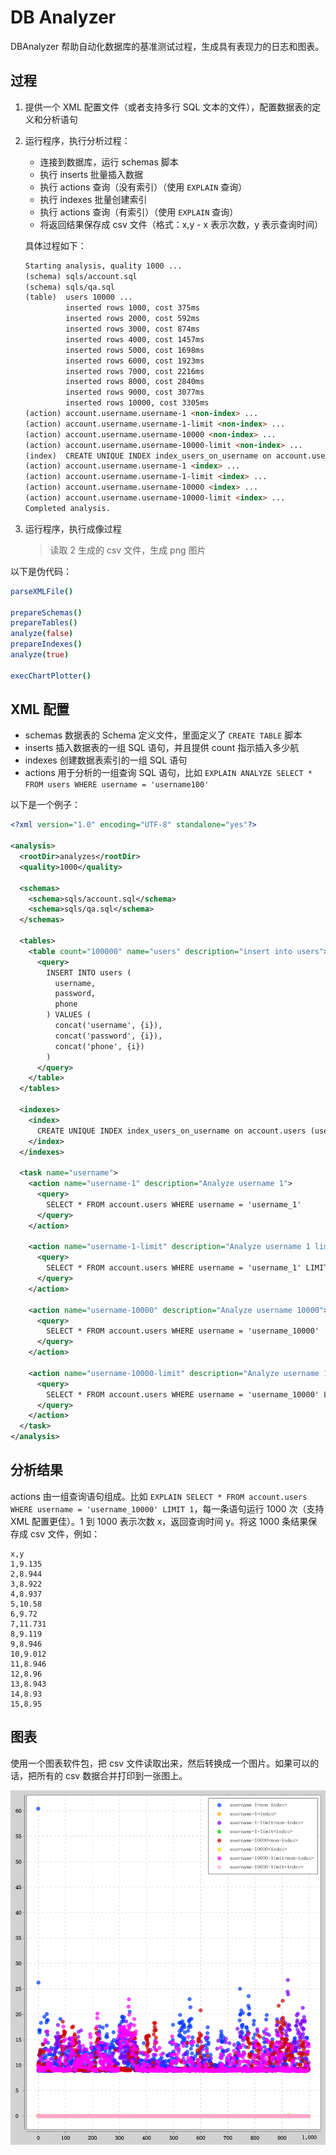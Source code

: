 DB Analyzer
============

DBAnalyzer 帮助自动化数据库的基准测试过程，生成具有表现力的日志和图表。

过程
----

1. 提供一个 XML 配置文件（或者支持多行 SQL 文本的文件），配置数据表的定义和分析语句

2. 运行程序，执行分析过程：

   - 连接到数据库，运行 schemas 脚本
   - 执行 inserts 批量插入数据
   - 执行 actions 查询（没有索引）（使用 `EXPLAIN` 查询）
   - 执行 indexes 批量创建索引
   - 执行 actions 查询（有索引）（使用 `EXPLAIN` 查询）
   - 将返回结果保存成 csv 文件（格式：x,y - x 表示次数，y 表示查询时间） 

   具体过程如下：

    ```md
    Starting analysis, quality 1000 ...
    (schema) sqls/account.sql
    (schema) sqls/qa.sql
    (table)  users 10000 ...
             inserted rows 1000, cost 375ms 
             inserted rows 2000, cost 592ms
             inserted rows 3000, cost 874ms
             inserted rows 4000, cost 1457ms
             inserted rows 5000, cost 1698ms
             inserted rows 6000, cost 1923ms
             inserted rows 7000, cost 2216ms
             inserted rows 8000, cost 2840ms
             inserted rows 9000, cost 3077ms
             inserted rows 10000, cost 3305ms 
    (action) account.username.username-1 <non-index> ...
    (action) account.username.username-1-limit <non-index> ...
    (action) account.username.username-10000 <non-index> ...
    (action) account.username.username-10000-limit <non-index> ...
    (index)  CREATE UNIQUE INDEX index_users_on_username on account.users (username)
    (action) account.username.username-1 <index> ...
    (action) account.username.username-1-limit <index> ...
    (action) account.username.username-10000 <index> ...
    (action) account.username.username-10000-limit <index> ...
    Completed analysis.
    ```

3. 运行程序，执行成像过程

   > 读取 2 生成的 csv 文件，生成 png 图片

以下是伪代码：

```nim
parseXMLFile()

prepareSchemas()
prepareTables()
analyze(false)
prepareIndexes()
analyze(true)

execChartPlotter()
```

XML 配置
---------

- schemas 数据表的 Schema 定义文件，里面定义了 `CREATE TABLE` 脚本
- inserts 插入数据表的一组 SQL 语句，并且提供 count 指示插入多少航
- indexes 创建数据表索引的一组 SQL 语句
- actions 用于分析的一组查询 SQL 语句，比如 `EXPLAIN ANALYZE SELECT * FROM users WHERE username = 'username100'`

以下是一个例子：

```xml
<?xml version="1.0" encoding="UTF-8" standalone="yes"?>

<analysis>
  <rootDir>analyzes</rootDir>
  <quality>1000</quality>

  <schemas>
    <schema>sqls/account.sql</schema>
    <schema>sqls/qa.sql</schema>
  </schemas>

  <tables>
    <table count="100000" name="users" description="insert into users">
      <query>
        INSERT INTO users (
          username, 
          password, 
          phone
        ) VALUES ( 
          concat('username', {i}),
          concat('password', {i}),
          concat('phone', {i})
        )
      </query>
    </table>
  </tables>

  <indexes>
    <index>
      CREATE UNIQUE INDEX index_users_on_username on account.users (username)
    </index>
  </indexes>

  <task name="username">
    <action name="username-1" description="Analyze username 1">
      <query>
        SELECT * FROM account.users WHERE username = 'username_1'
      </query>
    </action>

    <action name="username-1-limit" description="Analyze username 1 limit 1">
      <query>
        SELECT * FROM account.users WHERE username = 'username_1' LIMIT 1
      </query>
    </action>

    <action name="username-10000" description="Analyze username 10000">
      <query>
        SELECT * FROM account.users WHERE username = 'username_10000'
      </query>
    </action>

    <action name="username-10000-limit" description="Analyze username 10000 limit 1">
      <query>
        SELECT * FROM account.users WHERE username = 'username_10000' LIMIT 1
      </query>
    </action>
  </task>
</analysis>
```

分析结果
-------

actions 由一组查询语句组成。比如 `EXPLAIN SELECT * FROM account.users WHERE username = 'username_10000' LIMIT 1`，每一条语句运行 1000 次（支持 XML 配置更佳）。1 到 1000 表示次数 x，返回查询时间 y。将这 1000 条结果保存成 csv 文件，例如：

```csv
x,y
1,9.135
2,8.944
3,8.922
4,8.937
5,10.58
6,9.72
7,11.731
8,9.119
9,8.946
10,9.012
11,8.946
12,8.96
13,8.943
14,8.93
15,8.95
```

图表
----

使用一个图表软件包，把 csv 文件读取出来，然后转换成一个图片。如果可以的话，把所有的 csv 数据合并打印到一张图上。

![](https://github.com/nim-lang-cn/db-analyzer/blob/master/aggregate.svg)
